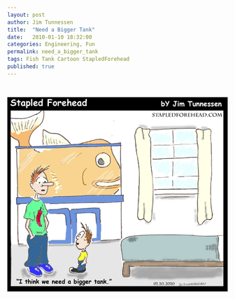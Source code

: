 ```yaml
---
layout: post
author: Jim Tunnessen
title:  "Need a Bigger Tank"
date:   2010-01-10 18:32:00
categories: Engineering, Fun
permalink: need_a_bigger_tank
tags: Fish Tank Cartoon StapledForehead
published: true
---
```

<br>

![StapledForehead: Need a Bigger Fish Tank Cartoon](/img/NeedaBiggerTankColored.jpg "Need a Bigger Fish Tank")
